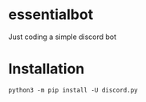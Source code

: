 # essentialbot
 Just coding a simple discord bot
# Installation
```
python3 -m pip install -U discord.py
```
